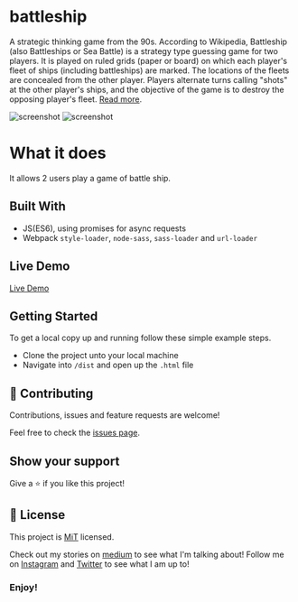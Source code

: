 # battleship
A strategic thinking game from the 90s. According to Wikipedia, Battleship (also Battleships or Sea Battle) is a strategy type guessing game for two players. It is played on ruled grids (paper or board) on which each player's fleet of ships (including battleships) are marked. The locations of the fleets are concealed from the other player. Players alternate turns calling "shots" at the other player's ships, and the objective of the game is to destroy the opposing player's fleet. [Read more](https://en.wikipedia.org/wiki/Battleship_(game)).

![screenshot]()
![screenshot]()

# What it does
It allows 2 users play a game of battle ship.

## Built With

- JS(ES6), using promises for async requests
- Webpack `style-loader`, `node-sass`, `sass-loader` and `url-loader`

## Live Demo

[Live Demo]()

## Getting Started

To get a local copy up and running follow these simple example steps.
- Clone the project unto your local machine
- Navigate into `/dist` and open up the `.html` file

## 🤝 Contributing

Contributions, issues and feature requests are welcome!

Feel free to check the [issues page](https://github.com/Oluwadamilareolusakin/battleship/issues).

## Show your support

Give a ⭐️ if you like this project!

## 📝 License

This project is [MiT](lic.url) licensed.


Check out my stories on [medium](https://medium.com/@oluwadamilareo_) to see what I'm talking about!
Follow me on [Instagram](https://instagram.com/oluwadamilare_olusakin) and [Twitter](https://twitter.com/oluwadamilareo_) to see what I am up to!
### Enjoy!
